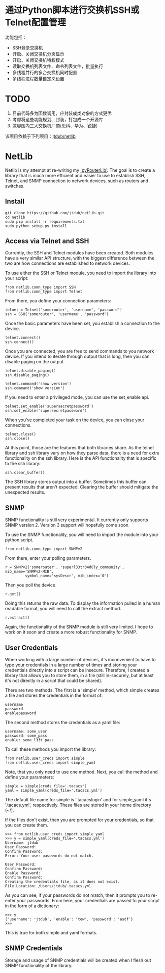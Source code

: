 # 通过Python脚本进行交换机SSH或Telnet配置管理
功能包括：
* SSH登录交换机
* 开启、关闭交换机分页显示
* 开启、关闭交换机特权模式
* 读取交换机列表文件、命令列表文件，批量执行
* 多线程并行的多台交换机同时配置
* 多线程进程数量自定义设置


# TODO
1. 目前代码多为函数调用，应封装成类对象的方式更优
2. 考虑将这些功能规划、封装，打包成一个开源库
3. 兼容国内三大交换机厂商(思科、华为、锐捷)



该项目依赖于下列项目：[jtdub/netlib](https://github.com/jtdub/netlib)
# NetLib

Netlib is my attempt at re-writing my
['pyRouterLib'](https://github.com/jtdub/pyRouterLib). The goal is to create a
library that is much more efficient and easier to use to establish SSH, Telnet,
and SNMP connection to network devices, such as routers and switches.

## Install

    git clone https://github.com/jtdub/netlib.git
    cd netlib
    sudo pip install -r requirements.txt
    sudo python setup.py install

## Access via Telnet and SSH

Currently, the SSH and Telnet modules have been created. Both modules have a
very similar API structure, with the biggest difference between the two are how
connections are established to network devices.

To use either the SSH or Telnet module, you need to import the library into your script:

    from netlib.conn_type import SSH
    from netlib.conn_type import Telnet

From there, you define your connection parameters:

    telnet = Telnet('somerouter', 'username', 'password')
    ssh = SSH('somerouter', 'username', 'password')

Once the basic parameters have been set, you establish a connection to the
device.

    telnet.connect()
    ssh.connect()

Once you are connected, you are free to send commands to you network device. If
you intend to iterate through output that is long, then you can disable paging
on the output.

    telnet.disable_paging()
    ssh.disable_paging()

    telnet.command('show version')
    ssh.command('show version')

If you need to enter a privileged mode, you can use the set_enable api.

    telnet.set_enable('supersecretpassword')
    ssh.set_enable('supersecretpassword')

When you've completed your task on the device, you can close your connections.

    telnet.close()
    ssh.close()

At this point, those are the features that both libraries share. As the telnet
library and ssh library vary on how they parse data, there is a need for extra
functionality on the ssh library. Here is the API functionality that is
specific to the ssh library:

    ssh.clear_buffer()

The SSH library stores output into a buffer. Sometimes this buffer can present
results that aren't expected. Clearing the buffer should mitigate the
unexpected results.

## SNMP

SNMP functionality is still very experimental. It currently only supports SNMP
version 2. Version 3 support will hopefully come soon.

To use the SNMP functionality, you will need to import the module into your
python script.

    from netlib.conn_type import SNMPv2

From there, enter your polling parameters.

    r = SNMPv2('somerouter', 'superl33tr34d0ly_community', mib_name='SNMPv2-MIB',
             symbol_name='sysDescr', mib_index='0')

Then you poll the device.

    r.get()

Doing this returns the raw data. To display the information pulled in a human
readable format, you will need to call the extract method.

    r.extract()

Again, the functionality of the SNMP module is still very limited. I hope to
work on it soon and create a more robust functionality for SNMP.

## User Credentials

When working with a large number of devices, it's inconvenient to have to type
your credentials in a large number of times and storing your credentials
directly into a script can be insecure. Therefore, I created a library that
allows you to store them, in a file (still in-securely, but at least it's not
directly in a script that could be shared).

There are two methods. The first is a 'simple' method, which simple creates a
file and stores the credentials in the format of:

    username
    password
    enablepassword

The second method stores the credentials as a yaml file:

    username: some_user
    password: some_pass
    enable: some_l33t_pass

To call these methods you import the library:

    from netlib.user_creds import simple
    from netlib.user_creds import simple_yaml

Note, that you only need to use one method. Next, you call the method and
define your parameters:

    simple = simple(creds_file='.tacacs')
    yaml = simple_yaml(creds_file='.tacacs.yml')

The default file name for simple is '.tacacslogin' and for simple_yaml it's
'.tacacs.yml', respectively. These files are stored in your home directory
(~/).

If the files don't exist, then you are prompted for your credentials, so that
you can create them.

    >>> from netlib.user_creds import simple_yaml
    >>> y = simple_yaml(creds_file='.tacacs.yml')
    Username: jtdub
    User Password: 
    Confirm Password: 
    Error: Your user passwords do not match.
    
    User Password: 
    Confirm Password: 
    Enable Password: 
    Confirm Password: 
    Creating the credentials file, as it does not exist.
    File Location: /Users/jtdub/.tacacs.yml

As you can see, if your passwords do not match, then it prompts you to re-enter
your passwords. From here, your credentials are passed to your script in the
form of a dictionary:

    >>> y
    {'username': 'jtdub', 'enable': 'tew', 'password': 'asdf'}
    >>>

This is true for both simple and yaml formats.

## SNMP Credentials

Storage and usage of SNMP credentials will be created when I flesh out SNMP
functionality of the library.
